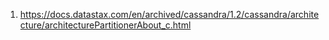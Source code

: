 1) https://docs.datastax.com/en/archived/cassandra/1.2/cassandra/architecture/architecturePartitionerAbout_c.html


